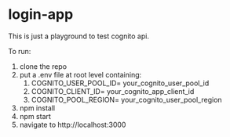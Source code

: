 # login-app
This is just a playground to test cognito api.

To run:

1. clone the repo
2. put a .env file at root level containing:
   1. COGNITO_USER_POOL_ID= your_cognito_user_pool_id
   2. COGNITO_CLIENT_ID= your_cognito_app_client_id
   3. COGNITO_POOL_REGION= your_cognito_user_pool_region
3. npm install 
4. npm start
5. navigate to http://localhost:3000 
